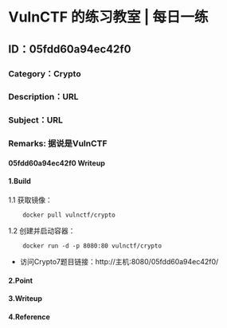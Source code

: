 # VulnCTF 的练习教室 | 每日一练
## ID：05fdd60a94ec42f0
### Category：Crypto
### Description：URL
### Subject：URL
### Remarks: 据说是VulnCTF

#### 05fdd60a94ec42f0 Writeup

#### 1.Build

1.1 获取镜像：

```
    docker pull vulnctf/crypto
```

1.2 创建并启动容器：

```
    docker run -d -p 8080:80 vulnctf/crypto
```

* 访问Crypto7题目链接：http://主机:8080/05fdd60a94ec42f0/


#### 2.Point


#### 3.Writeup


#### 4.Reference


 